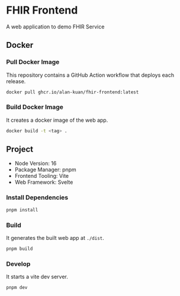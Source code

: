 # FHIR Frontend
A web application to demo FHIR Service

## Docker
### Pull Docker Image
This repository contains a GitHub Action workflow that deploys each release.

```sh
docker pull ghcr.io/alan-kuan/fhir-frontend:latest
```

### Build Docker Image
It creates a docker image of the web app.

```sh
docker build -t <tag> .
```

## Project
- Node Version: 16
- Package Manager: pnpm
- Frontend Tooling: Vite
- Web Framework: Svelte

### Install Dependencies
```sh
pnpm install
```

### Build
It generates the built web app at `./dist`.

```sh
pnpm build
```

### Develop
It starts a vite dev server.

```sh
pnpm dev
```

